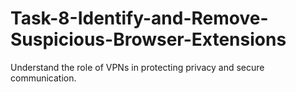 # Task-8-Identify-and-Remove-Suspicious-Browser-Extensions
Understand the role of VPNs in protecting privacy and secure communication.
